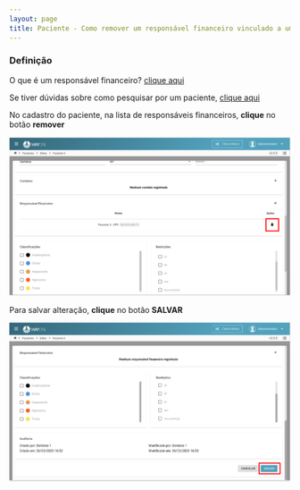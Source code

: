 ```yaml
---
layout: page
title: Paciente - Como remover um responsável financeiro vinculado a um paciente
---
```


### Definição

O que é um responsável financeiro? [clique aqui](/pages/paciente/o-que-e-um-responsavel-financeiro)

Se tiver dúvidas sobre como pesquisar por um paciente, [clique aqui](/pages/paciente/como-pesquisar-por-um-paciente)


No cadastro do paciente, na lista de responsáveis financeiros, **clique** no botão **remover**
<p align="center">
  <img alt="Removendo responsável financeiro" src="como-remover-um-responsavel-financeiro-vinculado-a-um-paciente-img-01.png" width="800">
</p>

Para salvar alteração, **clique** no botão **SALVAR**
<p align="center">
  <img alt="Removendo responsável financeiro" src="como-remover-um-responsavel-financeiro-vinculado-a-um-paciente-img-02.png" width="800">
</p>